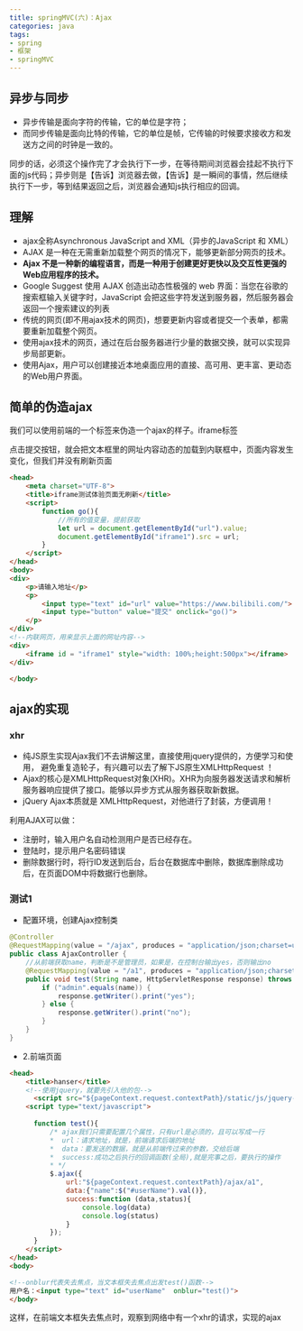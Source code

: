 ```yaml
---
title: springMVC(六)：Ajax
categories: java
tags:
- spring
- 框架 
- springMVC
---
```


## 异步与同步

- 异步传输是面向字符的传输，它的单位是字符；
- 而同步传输是面向比特的传输，它的单位是帧，它传输的时候要求接收方和发送方之间的时钟是一致的。

同步的话，必须这个操作完了才会执行下一步，在等待期间浏览器会挂起不执行下面的js代码；异步则是【告诉】浏览器去做，【告诉】是一瞬间的事情，然后继续执行下一步，等到结果返回之后，浏览器会通知js执行相应的回调。

## 理解

- ajax全称Asynchronous JavaScript and XML（异步的JavaScript 和 XML）
- AJAX 是一种在无需重新加载整个网页的情况下，能够更新部分网页的技术。
- **Ajax 不是一种新的编程语言，而是一种用于创建更好更快以及交互性更强的Web应用程序的技术。**
- Google Suggest 使用 AJAX 创造出动态性极强的 web 界面：当您在谷歌的搜索框输入关键字时，JavaScript 会把这些字符发送到服务器，然后服务器会返回一个搜索建议的列表
- 传统的网页(即不用ajax技术的网页)，想要更新内容或者提交一个表单，都需要重新加载整个网页。
- 使用ajax技术的网页，通过在后台服务器进行少量的数据交换，就可以实现异步局部更新。
- 使用Ajax，用户可以创建接近本地桌面应用的直接、高可用、更丰富、更动态的Web用户界面。

## 简单的伪造ajax

我们可以使用前端的一个标签来伪造一个ajax的样子。iframe标签

点击提交按钮，就会把文本框里的网址内容动态的加载到内联框中，页面内容发生变化，但我们并没有刷新页面
```html
<head>
    <meta charset="UTF-8">
    <title>iframe测试体验页面无刷新</title>
    <script>
        function go(){
            //所有的值变量，提前获取
            let url = document.getElementById("url").value;
            document.getElementById("iframe1").src = url;
        }
    </script>
</head>
<body>
<div>
    <p>请输入地址</p>
    <p>
        <input type="text" id="url" value="https://www.bilibili.com/">
        <input type="button" value="提交" onclick="go()">
    </p>
</div>
<!--内联网页，用来显示上面的网址内容-->
<div>
    <iframe id = "iframe1" style="width: 100%;height:500px"></iframe>
</div>

</body>
```

## ajax的实现

### xhr

- 纯JS原生实现Ajax我们不去讲解这里，直接使用jquery提供的，方便学习和使用，
避免重复造轮子，有兴趣可以去了解下JS原生XMLHttpRequest ！
- Ajax的核心是XMLHttpRequest对象(XHR)。XHR为向服务器发送请求和解析服务器响应提供了接口。能够以异步方式从服务器获取新数据。
- jQuery Ajax本质就是 XMLHttpRequest，对他进行了封装，方便调用！

利用AJAX可以做：
- 注册时，输入用户名自动检测用户是否已经存在。
- 登陆时，提示用户名密码错误
- 删除数据行时，将行ID发送到后台，后台在数据库中删除，数据库删除成功后，在页面DOM中将数据行也删除。

### 测试1

- 配置环境，创建Ajax控制类
```java
@Controller
@RequestMapping(value = "/ajax", produces = "application/json;charset=utf-8")
public class AjaxController {
    //从前端获取name，判断是不是管理员，如果是，在控制台输出yes，否则输出no
    @RequestMapping(value = "/a1", produces = "application/json;charset=utf-8")
    public void test(String name, HttpServletResponse response) throws IOException {
        if ("admin".equals(name)) {
            response.getWriter().print("yes");
        } else {
            response.getWriter().print("no");
        }
    }
}
```
- 2.前端页面
```html
<head>
    <title>hanser</title>
    <!--使用jquery，就要先引入他的包-->
      <script src="${pageContext.request.contextPath}/static/js/jquery-3.6.0.js"></script>
    <script type="text/javascript">
      
      function test(){
          /* ajax我们只需要配置几个属性，只有url是必须的，且可以写成一行
          *  url：请求地址，就是，前端请求后端的地址
          *  data：要发送的数据，就是从前端传过来的参数，交给后端
          *  success:成功之后执行的回调函数(全局),就是完事之后，要执行的操作
          * */
          $.ajax({
              url:"${pageContext.request.contextPath}/ajax/a1",
              data:{"name":$("#userName").val()},
              success:function (data,status){
                  console.log(data)
                  console.log(status)
              }
          });
      }
    </script>
</head>
<body>

<!--onblur代表失去焦点，当文本框失去焦点出发test()函数-->
用户名：<input type="text" id="userName"  onblur="test()">
</body>
```
这样，在前端文本框失去焦点时，观察到网络中有一个xhr的请求，实现的ajax





